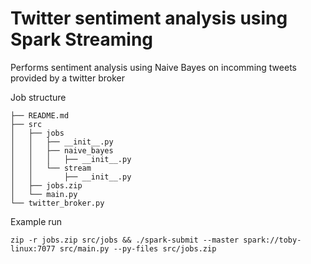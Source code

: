 # Twitter sentiment analysis using Spark Streaming

Performs sentiment analysis using Naive Bayes on incomming tweets provided by a twitter broker

Job structure
```
├── README.md
├── src
│   ├── jobs
│   │   ├── __init__.py
│   │   ├── naive_bayes
│   │   │   ├── __init__.py
│   │   └── stream
│   │       ├── __init__.py
│   ├── jobs.zip
│   └── main.py
└── twitter_broker.py
```

Example run

```zip -r jobs.zip src/jobs && ./spark-submit --master spark://toby-linux:7077 src/main.py --py-files src/jobs.zip```
